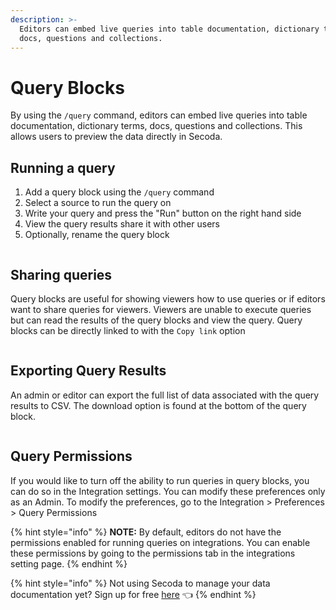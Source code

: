 ```yaml
---
description: >-
  Editors can embed live queries into table documentation, dictionary terms,
  docs, questions and collections.
---
```


# Query Blocks

By using the `/query` command, editors can embed live queries into table documentation, dictionary terms, docs, questions and collections. This allows users to preview the data directly in Secoda.

## Running a query

1. Add a query block using the `/query` command
2. Select a source to run the query on
3. Write your query and press the "Run" button on the right hand side
4. View the query results share it with other users
5. Optionally, rename the query block

<figure><img src="https://secoda-public-media-assets.s3.amazonaws.com/062f5729-af95-4544-85da-692101614dd1.gif" alt=""><figcaption></figcaption></figure>

## Sharing queries

Query blocks are useful for showing viewers how to use queries or if editors want to share queries for viewers. Viewers are unable to execute queries but can read the results of the query blocks and view the query. Query blocks can be directly linked to with the `Copy link` option

<figure><img src="https://secoda-public-media-assets.s3.amazonaws.com/0edb3b26-cb55-4248-902d-3623935d9b53.png" alt=""><figcaption></figcaption></figure>

## Exporting Query Results

An admin or editor can export the full list of data associated with the query results to CSV. The download option is found at the bottom of the query block.

<figure><img src="https://secoda-public-media-assets.s3.amazonaws.com/00f67df7-9ea0-4b23-af31-f5c674e39806.png" alt=""><figcaption></figcaption></figure>

## Query Permissions

If you would like to turn off the ability to run queries in query blocks, you can do so in the Integration settings. You can modify these preferences only as an Admin. To modify the preferences, go to the Integration > Preferences > Query Permissions

{% hint style="info" %}
**NOTE:** By default, editors do not have the permissions enabled for running queries on integrations. You can enable these permissions by going to the permissions tab in the integrations setting page.
{% endhint %}

{% hint style="info" %}
Not using Secoda to manage your data documentation yet? Sign up for free [here](http://app.secoda.co/) 👈
{% endhint %}
